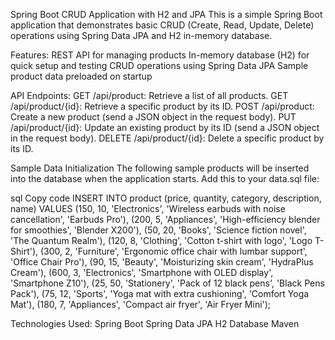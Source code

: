 Spring Boot CRUD Application with H2 and JPA
This is a simple Spring Boot application that demonstrates basic CRUD (Create, Read, Update, Delete) operations using Spring Data JPA and H2 in-memory database.

Features:
REST API for managing products
In-memory database (H2) for quick setup and testing
CRUD operations using Spring Data JPA
Sample product data preloaded on startup

API Endpoints:
GET /api/product: Retrieve a list of all products.
GET /api/product/{id}: Retrieve a specific product by its ID.
POST /api/product: Create a new product (send a JSON object in the request body).
PUT /api/product/{id}: Update an existing product by its ID (send a JSON object in the request body).
DELETE /api/product/{id}: Delete a specific product by its ID.

Sample Data Initialization
The following sample products will be inserted into the database when the application starts. Add this to your data.sql file:

sql
Copy code
INSERT INTO product (price, quantity, category, description, name)
VALUES
(150, 10, 'Electronics', 'Wireless earbuds with noise cancellation', 'Earbuds Pro'),
(200, 5, 'Appliances', 'High-efficiency blender for smoothies', 'Blender X200'),
(50, 20, 'Books', 'Science fiction novel', 'The Quantum Realm'),
(120, 8, 'Clothing', 'Cotton t-shirt with logo', 'Logo T-Shirt'),
(300, 2, 'Furniture', 'Ergonomic office chair with lumbar support', 'Office Chair Pro'),
(90, 15, 'Beauty', 'Moisturizing skin cream', 'HydraPlus Cream'),
(600, 3, 'Electronics', 'Smartphone with OLED display', 'Smartphone Z10'),
(25, 50, 'Stationery', 'Pack of 12 black pens', 'Black Pens Pack'),
(75, 12, 'Sports', 'Yoga mat with extra cushioning', 'Comfort Yoga Mat'),
(180, 7, 'Appliances', 'Compact air fryer', 'Air Fryer Mini');

Technologies Used:
Spring Boot
Spring Data JPA
H2 Database
Maven


